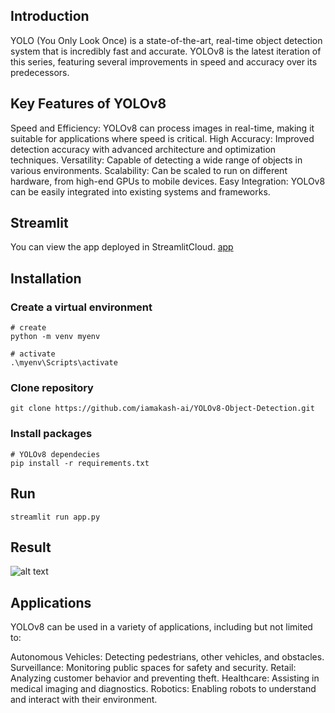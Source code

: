 ## Introduction
YOLO (You Only Look Once) is a state-of-the-art, real-time object detection system that is incredibly fast and accurate. YOLOv8 is the latest iteration of this series, featuring several improvements in speed and accuracy over its predecessors.

## Key Features of YOLOv8
Speed and Efficiency: YOLOv8 can process images in real-time, making it suitable for applications where speed is critical.
High Accuracy: Improved detection accuracy with advanced architecture and optimization techniques.
Versatility: Capable of detecting a wide range of objects in various environments.
Scalability: Can be scaled to run on different hardware, from high-end GPUs to mobile devices.
Easy Integration: YOLOv8 can be easily integrated into existing systems and frameworks.



## Streamlit 
You can view the app deployed in StreamlitCloud. [app](https://yolov8-object-detection-a8pktamdkdeetfve67ruwr.streamlit.app/)   

## Installation
### Create a virtual environment
```commandline
# create
python -m venv myenv

# activate
.\myenv\Scripts\activate
```

### Clone repository
```commandline
git clone https://github.com/iamakash-ai/YOLOv8-Object-Detection.git
```

### Install packages
```commandline
# YOLOv8 dependecies
pip install -r requirements.txt
```

## Run
```commandline
streamlit run app.py
```

## Result

![alt text](Image/Image2d.jpg "YOLOv8 Object Detection")

## Applications
YOLOv8 can be used in a variety of applications, including but not limited to:

Autonomous Vehicles: Detecting pedestrians, other vehicles, and obstacles.
Surveillance: Monitoring public spaces for safety and security.
Retail: Analyzing customer behavior and preventing theft.
Healthcare: Assisting in medical imaging and diagnostics.
Robotics: Enabling robots to understand and interact with their environment.
  
